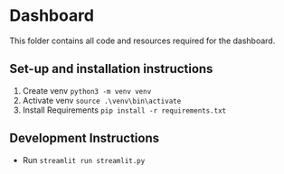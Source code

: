 # Dashboard

This folder contains all code and resources required for the dashboard.

## Set-up and installation instructions

1. Create venv `python3 -m venv venv`
2. Activate venv `source .\venv\bin\activate`
3. Install Requirements `pip install -r requirements.txt`

## Development Instructions

- Run `streamlit run streamlit.py`

